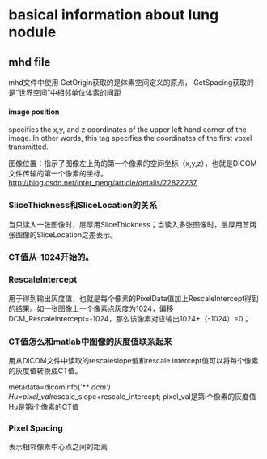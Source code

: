 # basical information about lung nodule 

## mhd file
mhd文件中使用
GetOrigin获取的是体素空间定义的原点，
GetSpacing获取的是“世界空间”中相邻单位体素的间距

#### image position
specifies the x,y, and z coordinates of the upper left hand corner of the image. In other words, this tag specifies the coordinates of the first voxel transmitted.

图像位置：指示了图像左上角的第一个像素的空间坐标（x,y,z），也就是DICOM文件传输的第一个像素的坐标。
http://blog.csdn.net/inter_peng/article/details/22822237


### SliceThickness和SliceLocation的关系 
当只读入一张图像时，层厚用SliceThickness；当读入多张图像时，层厚用首两张图像的SliceLocation之差表示。

### CT值从-1024开始的。

### RescaleIntercept
用于得到输出灰度值，也就是每个像素的PixelData值加上RescaleIntercept得到的结果。如一张图像上一个像素点灰度为1024，偏移DCM_RescaleIntercept=-1024，那么该像素对应输出1024+（-1024）=0；


### CT值怎么和matlab中图像的灰度值联系起来

用从DICOM文件中读取的rescaleslope值和rescale intercept值可以将每个像素的灰度值转换成CT值。

metadata=dicominfo('***.dcm')
Hu=pixel_val*rescale_slope+rescale_intercept;
pixel_val是第i个像素的灰度值 
Hu是第i个像素的CT值

### Pixel Spacing
表示相邻像素中心点之间的距离
